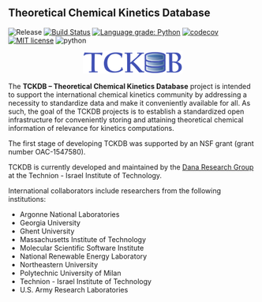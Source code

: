## Theoretical Chemical Kinetics Database

![Release](https://img.shields.io/badge/version-0.1.0-blue.svg)
[![Build Status](https://travis-ci.org/tckdb/TCKDB.svg?branch=master)](https://travis-ci.org/tckdb/TCKDB)
[![Language grade: Python](https://img.shields.io/lgtm/grade/python/g/tckdb/TCKDB.svg?logo=lgtm&logoWidth=18)](https://lgtm.com/projects/g/tckdb/TCKDB/context:python)
[![codecov](https://codecov.io/gh/tckdb/TCKDB/branch/master/graph/badge.svg)](https://codecov.io/gh/tckdb/TCKDB)
[![MIT license](http://img.shields.io/badge/license-MIT-brightgreen.svg)](http://opensource.org/licenses/MIT)
![python](https://img.shields.io/badge/Python-3.7+-blue.svg)


<p align="center">
  <a href="https://tckdb.github.io/TCKDB/"><img src="https://github.com/TCKDB/TCKDB/blob/master/tckdb/frontend/public/grf/TCKDB-small.gif" alt="TCKDB" width="40%" height="40%"></a>
</p>


The **TCKDB – Theoretical Chemical Kinetics Database** project is intended to support the international chemical kinetics community by addressing a necessity to standardize data and make it conveniently available for all.
As such, the goal of the TCKDB projects is to establish a standardized open infrastructure
for conveniently storing and attaining theoretical chemical information of relevance for
kinetics computations.

The first stage of developing TCKDB was supported by an NSF grant (grant number OAC-1547580).

TCKDB is currently developed and maintained by the [Dana Research Group](https://dana.net.technion.ac.il/)
at the Technion - Israel Institute of Technology.

International collaborators include researchers from the following institutions:

*   Argonne National Laboratories
*   Georgia University
*   Ghent University
*   Massachusetts Institute of Technology
*   Molecular Scientific Software Institute
*   National Renewable Energy Laboratory
*   Northeastern University
*   Polytechnic University of Milan
*   Technion - Israel Institute of Technology
*   U.S. Army Research Laboratories
